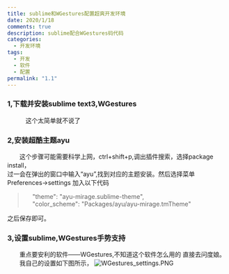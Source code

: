 ```yaml
---
title: sublime和WGestures配置超爽开发环境
date: 2020/1/18
comments: true
description: sublime配合WGestures码代码
categories:
  - 开发环境
tags:
  - 开发
  - 软件
  - 配置
permalink: "1.1"
---
```


### 1,下载并安装sublime text3,WGestures  

&emsp;&emsp;&emsp;这个太简单就不说了  

### 2,安装超酷主题ayu

&emsp;&emsp;这个步骤可能需要科学上网，ctrl+shift+p,调出插件搜索，选择package install，  
过一会在弹出的窗口中输入“ayu”,找到对应的主题安装。然后选择菜单Preferences->settings
加入以下代码  

> &nbsp;&emsp;"theme": "ayu-mirage.sublime-theme",  
&nbsp;&emsp;"color_scheme": "Packages/ayu/ayu-mirage.tmTheme"  

之后保存即可。  

### 3,设置sublime,WGestures手势支持

&emsp;&emsp;重点要安利的软件——WGestures,不知道这个软件怎么用的
直接去问度娘。
&emsp;&emsp;我自己的设置如下图所示，
![WGestures_settings.PNG](https://i.loli.net/2020/02/21/TUoDsvXgamfquEF.png)
